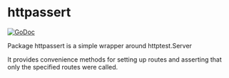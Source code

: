 # httpassert

[![GoDoc](https://godoc.org/github.com/bhenderson/httpassert?status.svg)](https://godoc.org/github.com/bhenderson/httpassert)

Package httpassert is a simple wrapper around httptest.Server

It provides convenience methods for setting up routes and asserting that only the specified routes were called.